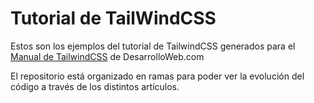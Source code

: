 # Tutorial de TailWindCSS

Estos son los ejemplos del tutorial de TailwindCSS generados para el [Manual de TailwindCSS](https://desarrolloweb.com/manuales/manual-de-tailwindcss) de DesarrolloWeb.com

El repositorio está organizado en ramas para poder ver la evolución del código a través de los distintos artículos.